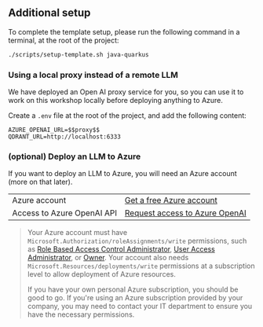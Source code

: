 ## Additional setup

To complete the template setup, please run the following command in a terminal, at the root of the project:

```bash
./scripts/setup-template.sh java-quarkus
```

### Using a local proxy instead of a remote LLM

<div data-visible="$$proxy$$">

We have deployed an Open AI proxy service for you, so you can use it to work on this workshop locally before deploying anything to Azure.

Create a `.env` file at the root of the project, and add the following content:

```
AZURE_OPENAI_URL=$$proxy$$
QDRANT_URL=http://localhost:6333
```

</div>

### (optional) Deploy an LLM to Azure

If you want to deploy an LLM to Azure, you will need an Azure account (more on that later).

|                            |                                                                      |
|----------------------------|----------------------------------------------------------------------|
| Azure account              | [Get a free Azure account](https://azure.microsoft.com/free)         |
| Access to Azure OpenAI API | [Request access to Azure OpenAI](https://aka.ms/oaiapply)            |

<div class="info" data-title="note">

> Your Azure account must have `Microsoft.Authorization/roleAssignments/write` permissions, such as [Role Based Access Control Administrator](https://learn.microsoft.com/azure/role-based-access-control/built-in-roles#role-based-access-control-administrator-preview), [User Access Administrator](https://learn.microsoft.com/azure/role-based-access-control/built-in-roles#user-access-administrator), or [Owner](https://learn.microsoft.com/azure/role-based-access-control/built-in-roles#owner). Your account also needs `Microsoft.Resources/deployments/write` permissions at a subscription level to allow deployment of Azure resources.
>
> If you have your own personal Azure subscription, you should be good to go. If you're using an Azure subscription provided by your company, you may need to contact your IT department to ensure you have the necessary permissions.

</div>
